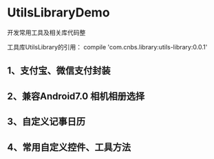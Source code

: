 # UtilsLibraryDemo
开发常用工具及相关库代码整

工具库UtilsLibrary的引用：
compile 'com.cnbs.library:utils-library:0.0.1'

## 1、支付宝、微信支付封装
## 2、兼容Android7.0 相机相册选择
## 3、自定义记事日历
## 4、常用自定义控件、工具方法


